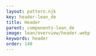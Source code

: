 ```yaml
---
layout: pattern.njk
key: header-lean_de
title: Header
parent: components-lean_de
image: lean/overview/header.webp
keywords: header
order: 140
---
```

